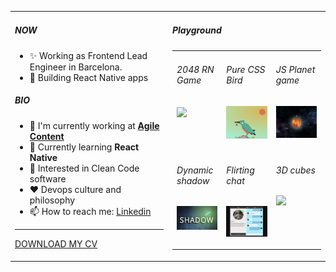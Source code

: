 <table width="100% !important"><tr><td valign="top" width="50%">

##### NOW

- ✨ Working as Frontend Lead Engineer in Barcelona.
- 🎯 Building React Native apps

##### BIO

- 🏢 I'm currently working at [**Agile Content**](https://www.agilecontent.com)
- 🌱 Currently learning **React Native**
- 🧐 Interested in Clean Code software
- ❤️ Devops culture and philosophy
- 📫 How to reach me: [Linkedin](https://www.linkedin.com/in/marclopezavila/)
  
 <hr>
  
[DOWNLOAD MY CV](https://github.com/MarcLopezAvila/MarcLopezAvila/raw/main/CV.pdf)

</td><td valign="top" width="50%">

##### Playground

<table><tr><td valign="top" width="33%">
  
###### 2048 RN Game
[<img src="https://user-images.githubusercontent.com/33020233/174483546-3b3012b1-4e6e-47ef-a8cd-cbccab4955e6.png" width="80" align="center">](https://play.google.com/store/apps/details?id=com.malvi.simple2048)

</td>

<td valign="top" width="33%">

###### Pure CSS Bird
[<img src="https://github.com/MarcLopezAvila/pure-css-bird/blob/master/img/bird.png?raw=true" width="100">](https://github.com/MarcLopezAvila/pure-css-bird)

</td>

<td valign="top" width="33%">

###### JS Planet game
[<img src="https://github.com/MarcLopezAvila/planet-defense-game/blob/master/img/game.png?raw=true" width="100">](https://github.com/MarcLopezAvila/planet-defense-game)

</td>

</tr><tr><td valign="top" width="33%">

###### Dynamic shadow
[<img src="https://github.com/MarcLopezAvila/js-dynamic-shadow/blob/master/img/preview.png?raw=true" width="100">](https://github.com/MarcLopezAvila/js-dynamic-shadow)

</td>

<td valign="top" width="33%">

###### Flirting chat
[<img src="https://github.com/MarcLopezAvila/flirting-chat-demo/blob/master/img/preview.png?raw=true" width="100">](https://github.com/MarcLopezAvila/flirting-chat-demo)

</td>

<td valign="top" width="33%">

###### 3D cubes
[<img src="https://github.com/MarcLopezAvila/pure-css-3d-cubes/blob/master/img/preview.png?raw=true" width="100">](https://github.com/MarcLopezAvila/pure-css-3d-cubes)

</td></tr></table>

</td></tr></table>
